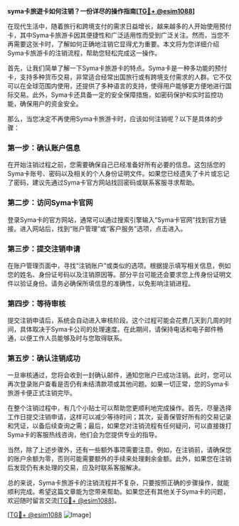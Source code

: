 **syma卡旅遊卡如何注销？一份详尽的操作指南[[TG💪+ @esim1088](https://t.me/s/esim1088)]**

在现代生活中，随着旅行和跨境支付的需求日益增长，越来越多的人开始使用预付卡，其中Syma卡旅游卡因其便捷性和广泛适用性而受到广泛关注。然而，当您不再需要这张卡时，了解如何正确地注销它显得尤为重要。本文将为您详细介绍Syma卡旅游卡的注销流程，帮助您轻松完成这一操作。

首先，让我们简单了解一下Syma卡旅游卡的特点。Syma卡是一种多功能的预付卡，支持多种货币交易，非常适合经常出国旅行或有跨境支付需求的人群。它不仅可以在全球范围内使用，还提供了多种语言的支持，使得用户能够更方便地进行国际交易。此外，Syma卡还具备一定的安全保障措施，如密码保护和实时监控功能，确保用户的资金安全。

那么，当您决定不再使用Syma卡旅游卡时，应该如何注销呢？以下是具体的步骤：

### **第一步：确认账户信息**
在开始注销过程之前，您需要确保自己已经准备好所有必要的信息。这包括您的Syma卡账号、密码以及相关的个人身份证明文件。如果您已经遗失了卡片或忘记了密码，建议先通过Syma卡官方网站找回密码或联系客服寻求帮助。

### **第二步：访问Syma卡官网**
登录Syma卡的官方网站，通常可以通过搜索引擎输入“Syma卡官网”找到官方链接。进入网站后，找到“账户管理”或“客户服务”选项，点击进入。

### **第三步：提交注销申请**
在账户管理页面中，寻找“注销账户”或类似的选项。根据提示填写相关信息，例如您的姓名、身份证号码以及注销原因等。部分平台可能还会要求您上传身份证明文件以验证身份。请务必确保所填信息的准确性，以免影响注销进程。

### **第四步：等待审核**
提交注销申请后，系统会自动进入审核阶段。这个过程可能会花费几天到几周的时间，具体取决于Syma卡公司的处理速度。在此期间，请保持电话和电子邮件畅通，以便工作人员能够及时与您取得联系。

### **第五步：确认注销成功**
一旦审核通过，您将会收到一封确认邮件，通知您账户已成功注销。此时，您可以再次登录账户查看是否仍有未结清款项或其他问题。如果一切正常，您的Syma卡旅游卡便正式注销完毕。

在整个注销过程中，有几个小贴士可以帮助您更顺利地完成操作。首先，尽量选择工作日提交注销申请，这样可以减少等待时间；其次，妥善保管好所有的交易记录和凭证，以备后续查询之需；最后，如果您对注销流程有任何疑问，可以直接拨打Syma卡的客服热线咨询，他们会为您提供专业的指导。

当然，除了上述步骤外，还有一些额外事项需要注意。例如，在注销前，请确保您的账户余额为零，否则可能需要额外的手续来处理剩余金额。此外，如果您在注销后发现仍有未处理的交易，应及时联系客服解决。

总的来说，Syma卡旅游卡的注销流程并不复杂，只要按照正确的步骤操作，就能顺利完成。希望这篇文章能为您带来帮助。如果您还有其他关于Syma卡的问题，欢迎随时留言交流[[TG💪+ @esim1088](https://t.me/s/esim1088)]。

[[TG💪+ @esim1088](https://t.me/s/esim1088) ![Image](https://i.postimg.cc/4NQfJmqS/Snipaste-2025-05-13-00-14-12.png)]